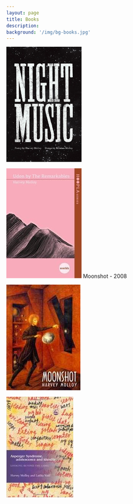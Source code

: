 ```yaml
---
layout: page
title: Books
description:
background: '/img/bg-books.jpg'
---
```

![Nightmusic - 2018](img/nightmusic.jpg)  
  
[![Udon by the Remarkables - 2016](img/udon-by-the-remarkables-front-cover.jpeg)](http://makaropress.co.nz/the-hoopla-series/)
Moonshot - 2008  
  
![](img/moonshot-front-cover.jpeg)


  
[![Asperger Syndrome - Adolescence and Identity](img/asperger-front-cover.jpeg)](http://www.jkp.com/uk/asperger-syndrome-adolescence-and-identity.html)
